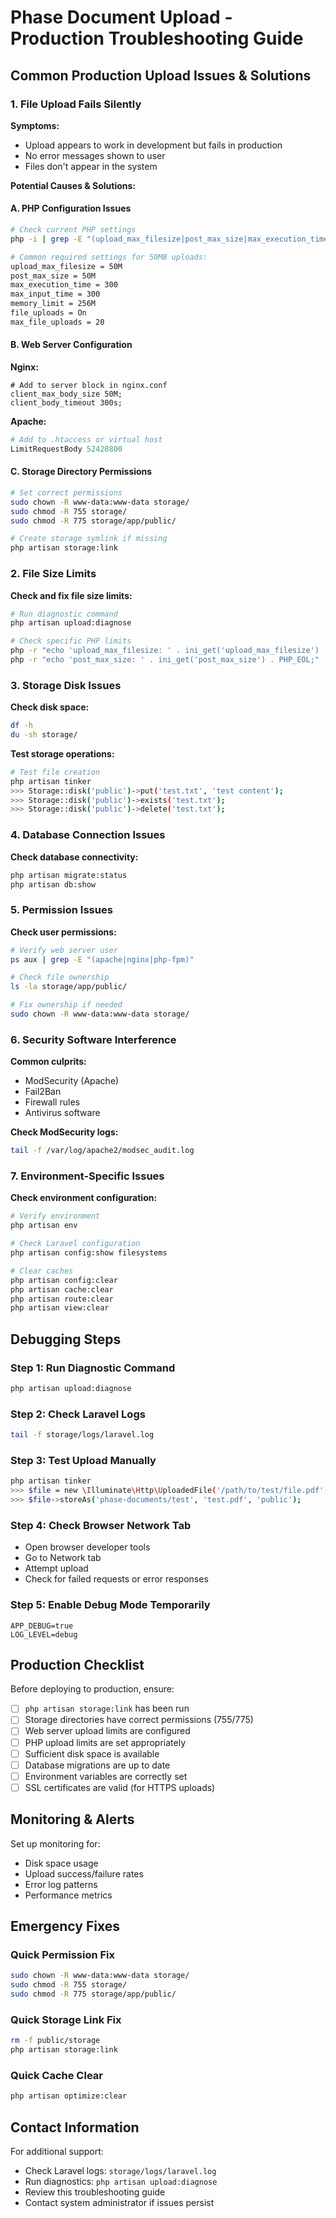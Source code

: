# Phase Document Upload - Production Troubleshooting Guide

## Common Production Upload Issues & Solutions

### 1. **File Upload Fails Silently**

**Symptoms:**
- Upload appears to work in development but fails in production
- No error messages shown to user
- Files don't appear in the system

**Potential Causes & Solutions:**

#### A. PHP Configuration Issues
```bash
# Check current PHP settings
php -i | grep -E "(upload_max_filesize|post_max_size|max_execution_time|memory_limit)"

# Common required settings for 50MB uploads:
upload_max_filesize = 50M
post_max_size = 50M
max_execution_time = 300
max_input_time = 300
memory_limit = 256M
file_uploads = On
max_file_uploads = 20
```

#### B. Web Server Configuration

**Nginx:**
```nginx
# Add to server block in nginx.conf
client_max_body_size 50M;
client_body_timeout 300s;
```

**Apache:**
```apache
# Add to .htaccess or virtual host
LimitRequestBody 52428800
```

#### C. Storage Directory Permissions
```bash
# Set correct permissions
sudo chown -R www-data:www-data storage/
sudo chmod -R 755 storage/
sudo chmod -R 775 storage/app/public/

# Create storage symlink if missing
php artisan storage:link
```

### 2. **File Size Limits**

**Check and fix file size limits:**
```bash
# Run diagnostic command
php artisan upload:diagnose

# Check specific PHP limits
php -r "echo 'upload_max_filesize: ' . ini_get('upload_max_filesize') . PHP_EOL;"
php -r "echo 'post_max_size: ' . ini_get('post_max_size') . PHP_EOL;"
```

### 3. **Storage Disk Issues**

**Check disk space:**
```bash
df -h
du -sh storage/
```

**Test storage operations:**
```bash
# Test file creation
php artisan tinker
>>> Storage::disk('public')->put('test.txt', 'test content');
>>> Storage::disk('public')->exists('test.txt');
>>> Storage::disk('public')->delete('test.txt');
```

### 4. **Database Connection Issues**

**Check database connectivity:**
```bash
php artisan migrate:status
php artisan db:show
```

### 5. **Permission Issues**

**Check user permissions:**
```bash
# Verify web server user
ps aux | grep -E "(apache|nginx|php-fpm)"

# Check file ownership
ls -la storage/app/public/

# Fix ownership if needed
sudo chown -R www-data:www-data storage/
```

### 6. **Security Software Interference**

**Common culprits:**
- ModSecurity (Apache)
- Fail2Ban
- Firewall rules
- Antivirus software

**Check ModSecurity logs:**
```bash
tail -f /var/log/apache2/modsec_audit.log
```

### 7. **Environment-Specific Issues**

**Check environment configuration:**
```bash
# Verify environment
php artisan env

# Check Laravel configuration
php artisan config:show filesystems

# Clear caches
php artisan config:clear
php artisan cache:clear
php artisan route:clear
php artisan view:clear
```

## Debugging Steps

### Step 1: Run Diagnostic Command
```bash
php artisan upload:diagnose
```

### Step 2: Check Laravel Logs
```bash
tail -f storage/logs/laravel.log
```

### Step 3: Test Upload Manually
```bash
php artisan tinker
>>> $file = new \Illuminate\Http\UploadedFile('/path/to/test/file.pdf', 'test.pdf', 'application/pdf', null, true);
>>> $file->storeAs('phase-documents/test', 'test.pdf', 'public');
```

### Step 4: Check Browser Network Tab
- Open browser developer tools
- Go to Network tab
- Attempt upload
- Check for failed requests or error responses

### Step 5: Enable Debug Mode Temporarily
```env
APP_DEBUG=true
LOG_LEVEL=debug
```

## Production Checklist

Before deploying to production, ensure:

- [ ] `php artisan storage:link` has been run
- [ ] Storage directories have correct permissions (755/775)
- [ ] Web server upload limits are configured
- [ ] PHP upload limits are set appropriately
- [ ] Sufficient disk space is available
- [ ] Database migrations are up to date
- [ ] Environment variables are correctly set
- [ ] SSL certificates are valid (for HTTPS uploads)

## Monitoring & Alerts

Set up monitoring for:
- Disk space usage
- Upload success/failure rates
- Error log patterns
- Performance metrics

## Emergency Fixes

### Quick Permission Fix
```bash
sudo chown -R www-data:www-data storage/
sudo chmod -R 755 storage/
sudo chmod -R 775 storage/app/public/
```

### Quick Storage Link Fix
```bash
rm -f public/storage
php artisan storage:link
```

### Quick Cache Clear
```bash
php artisan optimize:clear
```

## Contact Information

For additional support:
- Check Laravel logs: `storage/logs/laravel.log`
- Run diagnostics: `php artisan upload:diagnose`
- Review this troubleshooting guide
- Contact system administrator if issues persist
